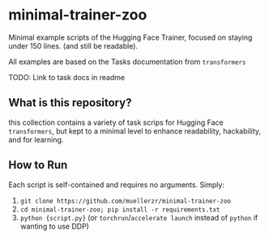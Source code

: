 # minimal-trainer-zoo
Minimal example scripts of the Hugging Face Trainer, focused on staying under 150 lines. (and still be readable).

All examples are based on the Tasks documentation from `transformers`

TODO: Link to task docs in readme

## What is this repository?

this collection contains a variety of task scrips for Hugging Face `transformers`, but kept to a minimal level
to enhance readability, hackability, and for learning. 

## How to Run

Each script is self-contained and requires no arguments. Simply:

1. `git clone https://github.com/muellerzr/minimal-trainer-zoo`
2. `cd minimal-trainer-zoo; pip install -r requirements.txt`
3. `python {script.py}` (or `torchrun`/`accelerate launch` instead of `python` if wanting to use DDP)